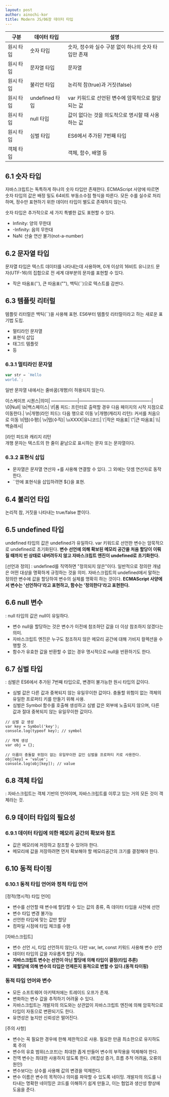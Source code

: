 ```yaml
---
layout: post
author: ainochi-kor
title: Modern JS/06장 데이터 타입
---
```


구분|데이터 타입|설명|
--------|----------|----------------------------|
원시 타입|숫자 타입|숫자, 정수와 실수 구분 없이 하나의 숫자 타입만 존재|
원시 타입|문자열 타입|문자열|
원시 타입|불리언 타입|논리적 참(true)과 거짓(false)|
원시 타입|undefined 타입|var 키워드로 선언된 변수에 암묵적으로 할당되는 값|
원시 타입|null 타입|값이 없다는 것을 의도적으로 명시할 때 사용하는 값|
원시 타입|심벌 타입|ES6에서 추가된 7번째 타입|
객체 타입||객체, 함수, 배열 등|

## 6.1 숫자 타입
자바스크립트는 독특하게 하나의 숫자 타입만 존재한다.
ECMAScript 사양에 따르면 숫자 타입의 값은 배정 밀도 64비트 부동소수점 형식을 따른다.
모든 수를 실수로 처리하며, 정수만 표현하기 위한 데이터 타입이 별도로 존재하지 않는다.

숫자 타입은 추가적으로 세 가지 특별한 값도 표현할 수 있다.
- Infinity: 양의 무한대
- -Infinity: 음의 무한대
- NaN: 산술 연산 불가(not-a-number)

## 6.2 문자열 타입
문자열 타입은 텍스트 데이터를 나타내는데 사용하며, 0개 이상의 16비트 유니코드 문자(UTF-16)의 집합으로 전 세계 대부분의 문자를 표현할 수 있다.
- 작은 따옴표(''), 큰 따옴표(""), 백틱(``)으로 텍스트를 감싼다.

## 6.3 템플릿 리터럴
템플릿 리터럴은 백틱(``)을 사용해 표현.
ES6부터 템플릿 리터럴이라고 하는 새로운 표기법 도립.
- 멀티라인 문자열
- 표현식 삽입
- 태그드 템플릿
- 등

### 6.3.1 멀티라인 문자열
```js
var str = `Hello
world.`;
```
일반 문자열 내에서는 줄바꿈(개행)이 허용되지 않는다.

이스케이프 시퀀스|의미|
——————|————————————————-|
\\0|Null|
\\b|백스페이스|
\\f|폼 피드: 프린터로 출력할 경우 다음 페이지의 시작 지점으로 이동한다.|
\\n|개행(라인 피드): 다음 행으로 이동
\\r|개행(캐리지 리턴): 커서를 처음으로 이동
\\t|탭(수평)|
\\v|탭(수직)|
\\uXXXX|유니코드|
\\'|작은 따옴표|
\\"|큰 따옴표|
\\\\|백슬래시|

[라인 피드와 캐리지 리턴\
개행 문자는 텍스트의 한 줄이 끝남으로 표시하는 문자 또는 문자열이다.

### 6.3.2 표현식 삽입
- 문자열은 문자열 연산자 +를 사용해 연결할 수 있다. 그 외에는 덧셈 연산자로 동작한다.
- ``안에 표현식을 삽입하려면 ${}을 표현.

## 6.4 불리언 타입
논리적 참, 거짓을 나타내는 true/false 뿐이다.

## 6.5 undefined 타입
undefined 타입의 값은 undefined가 유일하다.
var 키워드로 선언한 변수는 암묵적으로 undefined로 초기화된다.
**변수 선언에 의해 확보된 메모리 공간을 처음 할당이 이뤄질 때까지 빈 상태로 내버려두지 않고 자바스크립트 엔진이 undefined로 초기화한다.**

[선언과 정의]
: undefined를 직역하면 "정의되지 않은"이다. 일반적으로 정의란 개념은 어떤 대상을 명확하게 규정하는 것을 의미. 자바스크립트의 undefined에서 말하는 정의란 변수에 값을 할당하여 변수의 실체를 명확히 하는 것이다.
**ECMAScript 사양에서 변수는 '선언하다'라고 표현하고, 함수는 '정의한다'라고 표현한다.**

## 6.6 null 변수
: null 타입의 값은 null이 유일하다. 
- 변수 null을 할당하는 것은 변수가 이전에 참조하던 값을 더 이상 참조하지 않겠다는 의미.
- 자바스크립트 엔진은 누구도 참조하지 않은 메모리 공간에 대해 가비지 컬렉션을 수행할 것.
- 함수가 유효한 값을 반환할 수 없는 경우 명시적으로 null을 반환하기도 한다.

## 6.7 심벌 타입
: 심벌은 ES6에서 추가된 7번째 타입으로, 변경이 불가능한 원시 타입의 값이다.
- 심벌 값은 다른 값과 중복되지 않는 유일무이한 값이다. 충돌할 위험이 없는 객체의 유일한 프로퍼티 키를 만들기 위해 사용.
- 심벌은 Symbol 함수를 호출해 생성하고 심벌 값은 외부에 노출되지 않으며, 다른 값과 절대 중복되지 않는 유일무이한 값이다.

```
// 심벌 값 생성
var key = Symbol('key');
console.log(typeof key); // symbol

// 객체 생성
var obj = {};

// 이름이 충돌할 위험이 없는 유일무이한 값인 심벌을 프로퍼티 키로 사용한다.
obj[key] = 'value';
console.log(obj[key]); // value
```

## 6.8 객체 타입
: 자바스크립트는 객체 기반의 언어이며, 자바스크립트를 이루고 있는 거의 모든 것이 객체라는 것.

## 6.9 데이터 타입의 필요성

### 6.9.1 데이터 타입에 의한 메모리 공간의 확보와 참조
- 값은 메모리에 저장하고 참조할 수 있어야 한다.
- 메모리에 값을 저장하려면 먼저 확보해야 할 메모리공간의 크기를 결정해야 한다.

## 6.10 동적 타이핑
### 6.10.1 동적 타입 언어와 정적 타입 언어
[정적(명시적) 타입 언어]
- 변수를 선언할 때 변수에 할당할 수 있는 값의 종류, 즉 데이터 타입을 사전에 선언
- 변수 타입 변경 불가능
- 선언한 타입에 맞는 값만 할당
- 컴파일 시점에 타입 체크를 수행

[자바스크립트]
- 변수 선언 시, 타입 선언하지 않는다. 다만 var, let, const 키워드 사용해 변수 선언
- 데이터 타입의 값을 자유롭게 할당 가능.
- **자바스크립트 변수는 선언이 아닌 할당에 의해 타입이 결정(타입 추론)**
- **재할당에 의해 변수의 타입은 언제든지 동적으로 변할 수 있다.(동적 타이핑)**

### 동적 타입 언어와 변수
- 모든 소프트웨어 아키텍처에는 트레이드 오프가 존재.
- 변화하는 변수 값을 추적하기 어려울 수 있다.
- 자바스크립트는 개발자의 의도와는 상관없이 자바스크립트 엔진에 의해 암묵적으로 타입이 자동으로 변환되기도 한다.
- 유연성은 높지만 신뢰성은 떨어진다.

[주의 사항]
- 변수는 꼭 필요한 경우에 한해 제한적으로 사용. 필요한 만큼 최소한으로 유지하도록 주의
- 변수의 유효 범위(스코프)는 최대한 좁게 만들어 변수의 부작용을 억제해야 한다.
- 전역 변수는 최대한 사용하지 않도록 한다. (복잡성 증가, 흐름 추적 어려움, 오류의 원인)
- 변수보다는 상수를 사용해 값의 변경을 억제한다.
- 변수 이름은 변수의 목적이나 의미를 파악할 수 있도록 네이밍. 개발자의 의도를 나타내는 명확한 네이밍은 코드를 이해하기 쉽게 만들고, 이는 협업과 생산성 향상에 도움을 준다.
